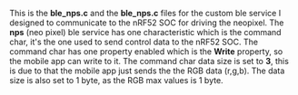 This is the **ble_nps.c** and the **ble_nps.c** files for the custom ble service I designed to communicate to the nRF52 SOC for driving the neopixel.
The **nps** (neo pixel) ble service has one characteristic which is the command char, it's the one used to send control data to the nRF52 SOC. 
The command char has one property enabled which is the **Write** property, so the mobile app can write to it.
The command char data size is set to **3**, this is due to that the mobile app just sends the the RGB data (r,g,b). The data size is also set to 1 byte, as the RGB max values is 1 byte.
